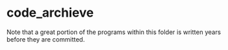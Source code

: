 # code_archieve

Note that a great portion of the programs within this folder is written years before they are committed.
